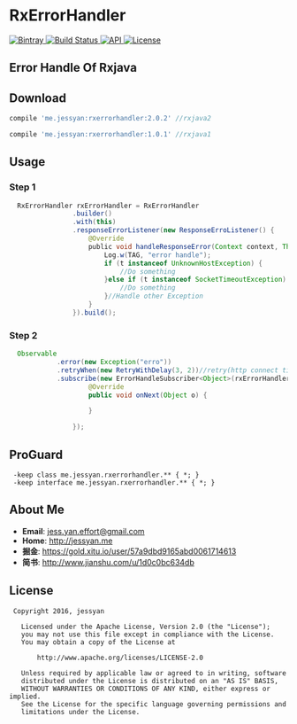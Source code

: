 # RxErrorHandler
[ ![Bintray](https://img.shields.io/badge/bintray-v2.0.2-brightgreen.svg) ](https://bintray.com/jessyancoding/maven/rxerrorhandler/2.0.2/link)
[ ![Build Status](https://travis-ci.org/JessYanCoding/RxErrorHandler.svg?branch=master) ](https://travis-ci.org/JessYanCoding/RxErrorHandler)
[ ![API](https://img.shields.io/badge/API-15%2B-blue.svg?style=flat-square) ](https://developer.android.com/about/versions/android-4.0.3.html)
[ ![License](http://img.shields.io/badge/License-Apache%202.0-blue.svg?style=flat-square) ](http://www.apache.org/licenses/LICENSE-2.0)

## Error Handle Of Rxjava

## Download

``` gradle
compile 'me.jessyan:rxerrorhandler:2.0.2' //rxjava2

compile 'me.jessyan:rxerrorhandler:1.0.1' //rxjava1
```

## Usage
### Step 1
``` java
  RxErrorHandler rxErrorHandler = RxErrorHandler 
                .builder()
                .with(this)
                .responseErrorListener(new ResponseErroListener() {
                    @Override
                    public void handleResponseError(Context context, Throwable t) {
                        Log.w(TAG, "error handle");
                        if (t instanceof UnknownHostException) {
                            //Do something
                        }else if (t instanceof SocketTimeoutException) {
                            //Do something
                        }//Handle other Exception
                    } 
                }).build();
```

### Step 2

``` java
  Observable
            .error(new Exception("erro"))
            .retryWhen(new RetryWithDelay(3, 2))//retry(http connect timeout) 
            .subscribe(new ErrorHandleSubscriber<Object>(rxErrorHandler) {
                    @Override
                    public void onNext(Object o) {

                    }

                });
```

## ProGuard
```
 -keep class me.jessyan.rxerrorhandler.** { *; }
 -keep interface me.jessyan.rxerrorhandler.** { *; }
```

## About Me
* **Email**: <jess.yan.effort@gmail.com>  
* **Home**: <http://jessyan.me>
* **掘金**: <https://gold.xitu.io/user/57a9dbd9165abd0061714613>
* **简书**: <http://www.jianshu.com/u/1d0c0bc634db>  

## License
``` 
 Copyright 2016, jessyan               
  
   Licensed under the Apache License, Version 2.0 (the "License");
   you may not use this file except in compliance with the License.
   You may obtain a copy of the License at   

       http://www.apache.org/licenses/LICENSE-2.0  

   Unless required by applicable law or agreed to in writing, software
   distributed under the License is distributed on an "AS IS" BASIS,
   WITHOUT WARRANTIES OR CONDITIONS OF ANY KIND, either express or implied.
   See the License for the specific language governing permissions and
   limitations under the License. 
```
